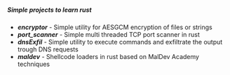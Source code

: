 ##### Simple projects to learn rust

- ***encryptor*** - Simple utility for AESGCM encryption of files or strings
- ***port_scanner*** - Simple multi threaded TCP port scanner in rust
- ***dnsExfil*** - Simple utility to execute commands and exfiltrate the output trough DNS requests
- ***maldev*** - Shellcode loaders in rust based on MalDev Academy techniques